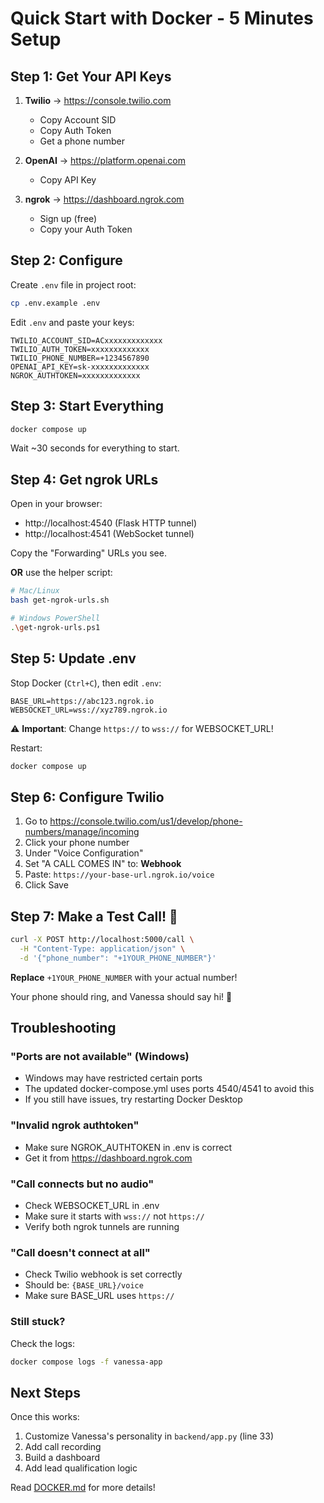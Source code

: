 # Quick Start with Docker - 5 Minutes Setup

## Step 1: Get Your API Keys

1. **Twilio** → https://console.twilio.com
   - Copy Account SID
   - Copy Auth Token
   - Get a phone number

2. **OpenAI** → https://platform.openai.com
   - Copy API Key

3. **ngrok** → https://dashboard.ngrok.com
   - Sign up (free)
   - Copy your Auth Token

## Step 2: Configure

Create `.env` file in project root:

```bash
cp .env.example .env
```

Edit `.env` and paste your keys:

```env
TWILIO_ACCOUNT_SID=ACxxxxxxxxxxxxx
TWILIO_AUTH_TOKEN=xxxxxxxxxxxxx
TWILIO_PHONE_NUMBER=+1234567890
OPENAI_API_KEY=sk-xxxxxxxxxxxxx
NGROK_AUTHTOKEN=xxxxxxxxxxxxx
```

## Step 3: Start Everything

```bash
docker compose up
```

Wait ~30 seconds for everything to start.

## Step 4: Get ngrok URLs

Open in your browser:
- http://localhost:4540 (Flask HTTP tunnel)
- http://localhost:4541 (WebSocket tunnel)

Copy the "Forwarding" URLs you see.

**OR** use the helper script:

```bash
# Mac/Linux
bash get-ngrok-urls.sh

# Windows PowerShell
.\get-ngrok-urls.ps1
```

## Step 5: Update .env

Stop Docker (`Ctrl+C`), then edit `.env`:

```env
BASE_URL=https://abc123.ngrok.io
WEBSOCKET_URL=wss://xyz789.ngrok.io
```

⚠️ **Important**: Change `https://` to `wss://` for WEBSOCKET_URL!

Restart:

```bash
docker compose up
```

## Step 6: Configure Twilio

1. Go to https://console.twilio.com/us1/develop/phone-numbers/manage/incoming
2. Click your phone number
3. Under "Voice Configuration"
4. Set "A CALL COMES IN" to: **Webhook**
5. Paste: `https://your-base-url.ngrok.io/voice`
6. Click Save

## Step 7: Make a Test Call! 🎉

```bash
curl -X POST http://localhost:5000/call \
  -H "Content-Type: application/json" \
  -d '{"phone_number": "+1YOUR_PHONE_NUMBER"}'
```

**Replace** `+1YOUR_PHONE_NUMBER` with your actual number!

Your phone should ring, and Vanessa should say hi! 🎊

## Troubleshooting

### "Ports are not available" (Windows)
- Windows may have restricted certain ports
- The updated docker-compose.yml uses ports 4540/4541 to avoid this
- If you still have issues, try restarting Docker Desktop

### "Invalid ngrok authtoken"
- Make sure NGROK_AUTHTOKEN in .env is correct
- Get it from https://dashboard.ngrok.com

### "Call connects but no audio"
- Check WEBSOCKET_URL in .env
- Make sure it starts with `wss://` not `https://`
- Verify both ngrok tunnels are running

### "Call doesn't connect at all"
- Check Twilio webhook is set correctly
- Should be: `{BASE_URL}/voice`
- Make sure BASE_URL uses `https://`

### Still stuck?
Check the logs:

```bash
docker compose logs -f vanessa-app
```

## Next Steps

Once this works:
1. Customize Vanessa's personality in `backend/app.py` (line 33)
2. Add call recording
3. Build a dashboard
4. Add lead qualification logic

Read [DOCKER.md](DOCKER.md) for more details!

